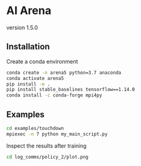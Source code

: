 # AI Arena

version 1.5.0

## Installation

Create a conda environment

```` sh
conda create -n arena5 python=3.7 anaconda
conda activate arena5
pip install -e .
pip install stable_baselines tensorflow==1.14.0
conda install -c conda-forge mpi4py

````

## Examples

```` sh
cd examples/touchdown
mpiexec -n 7 python my_main_script.py
````

Inspect the results after training

```` sh
cd log_comms/policy_2/plot.png
````
